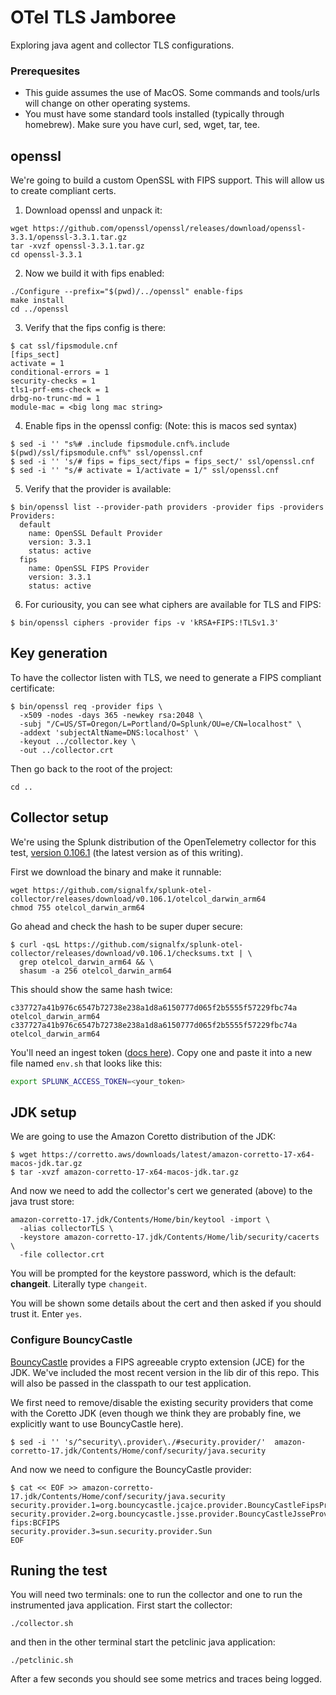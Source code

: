 # OTel TLS Jamboree

Exploring java agent and collector TLS configurations.

### Prerequesites

* This guide assumes the use of MacOS. Some commands and tools/urls will change
on other operating systems.
* You must have some standard tools installed (typically through homebrew). Make
  sure you have curl, sed, wget, tar, tee.

## openssl

We're going to build a custom OpenSSL with FIPS support. This will allow us to
create compliant certs.

1. Download openssl and unpack it:
```
wget https://github.com/openssl/openssl/releases/download/openssl-3.3.1/openssl-3.3.1.tar.gz
tar -xvzf openssl-3.3.1.tar.gz
cd openssl-3.3.1
```
2. Now we build it with fips enabled:
 ```
./Configure --prefix="$(pwd)/../openssl" enable-fips
make install
cd ../openssl
```
3. Verify that the fips config is there:
```
$ cat ssl/fipsmodule.cnf
[fips_sect]
activate = 1
conditional-errors = 1
security-checks = 1
tls1-prf-ems-check = 1
drbg-no-trunc-md = 1
module-mac = <big long mac string>
```
4. Enable fips in the openssl config:
 (Note: this is macos sed syntax)
```
$ sed -i '' "s%# .include fipsmodule.cnf%.include $(pwd)/ssl/fipsmodule.cnf%" ssl/openssl.cnf
$ sed -i '' 's/# fips = fips_sect/fips = fips_sect/' ssl/openssl.cnf
$ sed -i '' "s/# activate = 1/activate = 1/" ssl/openssl.cnf
```
5. Verify that the provider is available:
```
$ bin/openssl list --provider-path providers -provider fips -providers
Providers:
  default
    name: OpenSSL Default Provider
    version: 3.3.1
    status: active
  fips
    name: OpenSSL FIPS Provider
    version: 3.3.1
    status: active
```
6. For curiousity, you can see what ciphers are available for TLS and FIPS:
```
$ bin/openssl ciphers -provider fips -v 'kRSA+FIPS:!TLSv1.3'
```

## Key generation

To have the collector listen with TLS, we need to generate a FIPS compliant certificate:
```
$ bin/openssl req -provider fips \
  -x509 -nodes -days 365 -newkey rsa:2048 \
  -subj "/C=US/ST=Oregon/L=Portland/O=Splunk/OU=e/CN=localhost" \
  -addext 'subjectAltName=DNS:localhost' \
  -keyout ../collector.key \
  -out ../collector.crt 
```

Then go back to the root of the project:

```
cd ..
```

## Collector setup

We're using the Splunk distribution of the OpenTelemetry collector for this test, 
[version 0.106.1](https://github.com/signalfx/splunk-otel-collector/releases/tag/v0.106.1) 
(the latest version as of this writing).

First we download the binary and make it runnable:
```
wget https://github.com/signalfx/splunk-otel-collector/releases/download/v0.106.1/otelcol_darwin_arm64
chmod 755 otelcol_darwin_arm64
```

Go ahead and check the hash to be super duper secure:
```
$ curl -qsL https://github.com/signalfx/splunk-otel-collector/releases/download/v0.106.1/checksums.txt | \
  grep otelcol_darwin_arm64 && \
  shasum -a 256 otelcol_darwin_arm64
```
This should show the same hash twice:
```
c337727a41b976c6547b72738e238a1d8a6150777d065f2b5555f57229fbc74a  otelcol_darwin_arm64
c337727a41b976c6547b72738e238a1d8a6150777d065f2b5555f57229fbc74a  otelcol_darwin_arm64
```

You'll need an ingest token ([docs here](https://docs.splunk.com/observability/en/admin/authentication/authentication-tokens/org-tokens.html)). 
Copy one and paste it into a new file named `env.sh` that looks like this:

```bash
export SPLUNK_ACCESS_TOKEN=<your_token>
```

## JDK setup

We are going to use the Amazon Coretto distribution of the JDK:

```
$ wget https://corretto.aws/downloads/latest/amazon-corretto-17-x64-macos-jdk.tar.gz
$ tar -xvzf amazon-corretto-17-x64-macos-jdk.tar.gz
```

And now we need to add the collector's cert we generated (above) to the 
java trust store:

```
amazon-corretto-17.jdk/Contents/Home/bin/keytool -import \
  -alias collectorTLS \
  -keystore amazon-corretto-17.jdk/Contents/Home/lib/security/cacerts \
  -file collector.crt
```

You will be prompted for the keystore password, which is the default: **changeit**. Literally type `changeit`.

You will be shown some details about the cert and then asked if you should trust it. Enter `yes`.

### Configure BouncyCastle

[BouncyCastle](https://www.bouncycastle.org/download/bouncy-castle-java/) provides a FIPS agreeable 
crypto extension (JCE) for the JDK. We've included the most recent version in the lib dir
of this repo. This will also be passed in the classpath to our test application.

We first need to remove/disable the existing security providers that come with the Coretto JDK 
(even though we think they are probably fine, we explicitly want to use BouncyCastle here).

```
$ sed -i '' 's/^security\.provider\./#security.provider/'  amazon-corretto-17.jdk/Contents/Home/conf/security/java.security
```

And now we need to configure the BouncyCastle provider:

```
$ cat << EOF >> amazon-corretto-17.jdk/Contents/Home/conf/security/java.security
security.provider.1=org.bouncycastle.jcajce.provider.BouncyCastleFipsProvider
security.provider.2=org.bouncycastle.jsse.provider.BouncyCastleJsseProvider fips:BCFIPS
security.provider.3=sun.security.provider.Sun
EOF
```


## Runing the test

You will need two terminals: one to run the collector and one to run the instrumented java application.
First start the collector:

```
./collector.sh
```

and then in the other terminal start the petclinic java application:

```
./petclinic.sh
```

After a few seconds you should see some metrics and traces being logged. 
